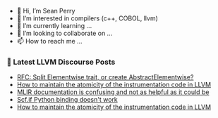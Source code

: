 - 👋 Hi, I’m Sean Perry
- 👀 I’m interested in compilers (c++, COBOL, llvm)
- 🌱 I’m currently learning ...
- 💞️ I’m looking to collaborate on ...
- 📫 How to reach me ...

<!---
s66perry/s66perry is a ✨ special ✨ repository because its `README.md` (this file) appears on your GitHub profile.
You can click the Preview link to take a look at your changes.
--->
### 📕 Latest LLVM Discourse Posts

<!-- DISCOURSE-LLVM:START -->
- [RFC: Split Elementwise trait, or create AbstractElementwise?](https://discourse.llvm.org/t/rfc-split-elementwise-trait-or-create-abstractelementwise/60705/4)
- [How to maintain the atomicity of the instrumentation code in LLVM](https://discourse.llvm.org/t/how-to-maintain-the-atomicity-of-the-instrumentation-code-in-llvm/60722/3)
- [MLIR documentation is confusing and not as helpful as it could be](https://discourse.llvm.org/t/mlir-documentation-is-confusing-and-not-as-helpful-as-it-could-be/60715/6)
- [Scf.if Python binding doesn&#39;t work](https://discourse.llvm.org/t/scf-if-python-binding-doesnt-work/60531/5)
- [How to maintain the atomicity of the instrumentation code in LLVM](https://discourse.llvm.org/t/how-to-maintain-the-atomicity-of-the-instrumentation-code-in-llvm/60722/2)
<!-- DISCOURSE-LLVM:END -->
